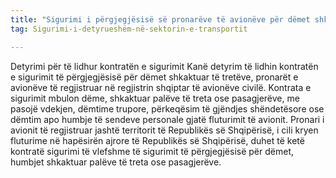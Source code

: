 ```yaml
---
title: "Sigurimi i përgjegjësisë së pronarëve të avionëve për dëmet shkakatuar palëve të treta "
tag: Sigurimi-i-detyrueshëm-në-sektorin-e-transportit

---
```

Detyrimi për të lidhur kontratën e sigurimit 
Kanë detyrim të lidhin kontratën e sigurimit të përgjegjësisë për dëmet shkaktuar të tretëve, pronarët e avionëve të regjistruar në regjistrin shqiptar të avionëve civilë.
Kontrata e sigurimit mbulon dëme, shkaktuar palëve të treta ose pasagjerëve, me pasojë vdekjen, dëmtime trupore, përkeqësim të gjëndjes shëndetësore ose dëmtim apo humbje të sendeve personale gjatë fluturimit të avionit. 
Pronari i avionit të regjistruar jashtë territorit të Republikës së Shqipërisë, i cili kryen fluturime në hapësirën ajrore të Republikës së Shqipërisë, duhet të ketë kontratë sigurimi të vlefshme të sigurimit të përgjegjësisë për dëmet, humbjet shkaktuar palëve të treta ose pasagjerëve.

